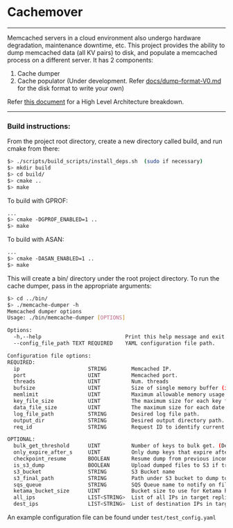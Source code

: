 # Cachemover
----------
Memcached servers in a cloud environment also undergo hardware degradation, maintenance downtime, etc. This project provides the ability to dump memcached data (all KV pairs) to disk, and populate a memcached process on a different server.
It has 2 components:
1. Cache dumper
2. Cache populator (Under development. Refer [docs/dump-format-V0.md](./docs/dump-format-V0.md) for the disk format to write your own)

Refer [this document](./docs/architecture.md) for a High Level Architecture breakdown.

----------

### Build instructions:

From the project root directory, create a new directory called build, and run cmake from there:
```bash
$> ./scripts/build_scripts/install_deps.sh  (sudo if necessary)
$> mkdir build
$> cd build/
$> cmake ..
$> make
```

To build with GPROF:
```bash
...
$> cmake -DGPROF_ENABLED=1 ..
$> make
```

To build with ASAN:
```bash
...
$> cmake -DASAN_ENABLED=1 ..
$> make
```

This will create a bin/ directory under the root project directory. To run the cache dumper, pass in the appropriate arguments:
```bash
$> cd ../bin/
$> ./memcache-dumper -h
Memcached dumper options
Usage: ./bin/memcache-dumper [OPTIONS]

Options:
  -h,--help                           Print this help message and exit
  --config_file_path TEXT REQUIRED    YAML configuration file path.
```
```bash
Configuration file options:
REQUIRED:
  ip                      STRING        Memcached IP.
  port                    UINT          Memcached port.
  threads                 UINT          Num. threads
  bufsize                 UINT          Size of single memory buffer (in bytes).
  memlimit                UINT          Maximum allowable memory usage (in bytes).
  key_file_size           UINT          The maximum size for each key file (in bytes).
  data_file_size          UINT          The maximum size for each date file (in bytes).
  log_file_path           STRING        Desired log file path.
  output_dir              STRING        Desired output directory path.
  req_id                  STRING        Request ID to identify current run

OPTIONAL:
  bulk_get_threshold      UINT          Number of keys to bulk get. (Default = 30)
  only_expire_after_s     UINT          Only dump keys that expire after these many seconds. (Default = 0)
  checkpoint_resume       BOOLEAN       Resume dump from previous incomplete run. (Default = false)
  is_s3_dump              BOOLEAN       Upload dumped files to S3 if true. (Default = false)
  s3_bucket               STRING        S3 Bucket name
  s3_final_path           STRING        Path under S3 bucket to dump to
  sqs_queue               STRING        SQS Queue name to notify on file upload
  ketama_bucket_size      UINT          Bucket size to use for Ketama hashing
  all_ips                 LIST<STRING>  List of all IPs in target replica as strings
  dest_ips                LIST<STRING>  List of destination IPs in target replica

```
An example configuration file can be found under `test/test_config.yaml`
